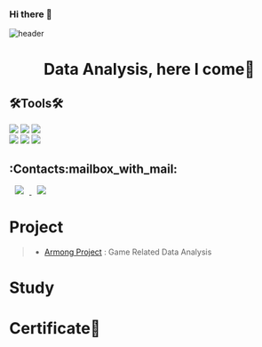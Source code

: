 ### Hi there 👋

![header](https://capsule-render.vercel.app/api?type=venom&color=be4bdb&height=300&section=header&text=Ryan%20Park&fontSize=70)


<h1 align="center">               <!-- first heading -->
Data Analysis, here I come🚀
</h1>    


<h2 align="left">🛠Tools🛠</h3>   <!-- second heading -->

<p align="left">     <!-- left-aligned paragraph -->
<img src="https://img.shields.io/badge/Python-3766AB?style=flat-square&logo=Python&logoColor=white"/></a>    <!-- end of anchor(hyperlink) -->
<img src="https://img.shields.io/badge/Jupyter-F37626?style=flat-square&logo=Jupyter&logoColor=white"/></a>
<img src="https://img.shields.io/badge/RStudio-75AADB?style=flat-square&logo=RStudio&logoColor=white"/></a>
<br>
<img src="https://img.shields.io/badge/Microsoft Excel-217346?style=flat-square&logo=Microsoft Excel&logoColor=white"/></a> 
<img src="https://img.shields.io/badge/SQLite-003B57?style=flat-square&logo=sqlite&logoColor=white"/>
<img src="https://img.shields.io/badge/HTML5-E34F26?style=flat-square&logo=HTML5&logoColor=white"/></a>
<br>

<h2 align="left">:Contacts:mailbox_with_mail:</h3>
<p align="left">
<a href="https://chiwon0725@gmail.com">
    <img src="http://img.shields.io/badge/Gmail-EA4335?style=flat&logo=Gmail&logoColor=white&link=https://chiwon0725@gmail.com"
        style="height : auto; margin-left : 10px; margin-right : 10px;"/>
<a href="mailto:rpark26@outlook.com">
    <img src="http://img.shields.io/badge/Outlook-0072C6?style=flat&logo=Microsoft-Outlook&logoColor=white&link=mailto:rpark26@outlook.com"
        style="height: auto; margin-left: 10px; margin-right: 10px;"/>
</a>

</p>   
    
# Project
> - [Armong Project](https://github.com/Dunpark/Armong-Project.git) : Game Related Data Analysis

# Study

    
# Certificate📜

       
